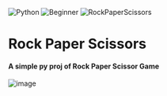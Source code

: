 ![Python](https://img.shields.io/badge/Python-3776AB.svg?style=flat&logo=Python&logoColor=white)
![Beginner](https://img.shields.io/badge/Beginner-blue?style=flat&logo=Python&logoColor=white)
![RockPaperScissors](https://img.shields.io/badge/Rock%20Paper%20Scissors-important?style=flat)

# Rock Paper Scissors
#### A simple py proj of Rock Paper Scissor Game

![image](https://github.com/YJ-928/Py_Beginner-Rock-Paper-Scissors/assets/68319416/40fb27d3-0329-42cd-8023-a6fc6f90c510)
